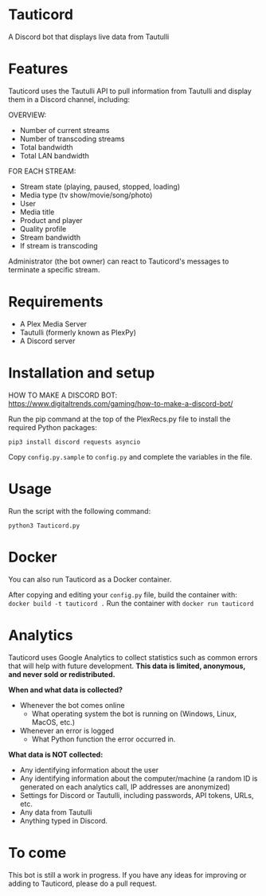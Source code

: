 # Tauticord
A Discord bot that displays live data from Tautulli

# Features
Tauticord uses the Tautulli API to pull information from Tautulli and display them in a Discord channel, including:

OVERVIEW:
- Number of current streams
- Number of transcoding streams
- Total bandwidth
- Total LAN bandwidth

FOR EACH STREAM:
- Stream state (playing, paused, stopped, loading)
- Media type (tv show/movie/song/photo)
- User
- Media title
- Product and player
- Quality profile
- Stream bandwidth
- If stream is transcoding

Administrator (the bot owner) can react to Tauticord's messages to terminate a specific stream.

# Requirements
- A Plex Media Server
- Tautulli (formerly known as PlexPy)
- A Discord server

# Installation and setup
HOW TO MAKE A DISCORD BOT: https://www.digitaltrends.com/gaming/how-to-make-a-discord-bot/

Run the pip command at the top of the PlexRecs.py file to install the required Python packages:

	pip3 install discord requests asyncio

Copy ``config.py.sample`` to ``config.py`` and complete the variables in the file.

# Usage
Run the script with the following command:

	python3 Tauticord.py
	
# Docker
You can also run Tauticord as a Docker container.

After copying and editing your ``config.py`` file, build the container with:
	``docker build -t tauticord .``
Run the container with ``docker run tauticord``

# Analytics
Tauticord uses Google Analytics to collect statistics such as common errors that will help with future development.
**This data is limited, anonymous, and never sold or redistributed.**

**When and what data is collected?**
- Whenever the bot comes online
	- What operating system the bot is running on (Windows, Linux, MacOS, etc.)
- Whenever an error is logged
 	- What Python function the error occurred in.

**What data is NOT collected:**
- Any identifying information about the user
- Any identifying information about the computer/machine (a random ID is generated on each analytics call, IP addresses are anonymized)
- Settings for Discord or Tautulli, including passwords, API tokens, URLs, etc.
- Any data from Tautulli
- Anything typed in Discord.

# To come
This bot is still a work in progress. If you have any ideas for improving or adding to Tauticord, please do a pull request.
